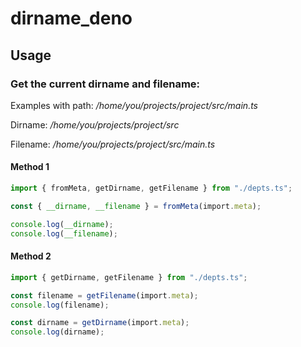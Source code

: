 # dirname_deno

## Usage

### Get the current dirname and filename:

Examples with path: */home/you/projects/project/src/main.ts*

Dirname: */home/you/projects/project/src*

Filename: */home/you/projects/project/src/main.ts*

#### Method 1

```ts
import { fromMeta, getDirname, getFilename } from "./depts.ts";

const { __dirname, __filename } = fromMeta(import.meta);

console.log(__dirname);
console.log(__filename);
```

#### Method 2

```ts
import { getDirname, getFilename } from "./depts.ts";

const filename = getFilename(import.meta);
console.log(filename);

const dirname = getDirname(import.meta);
console.log(dirname);
```